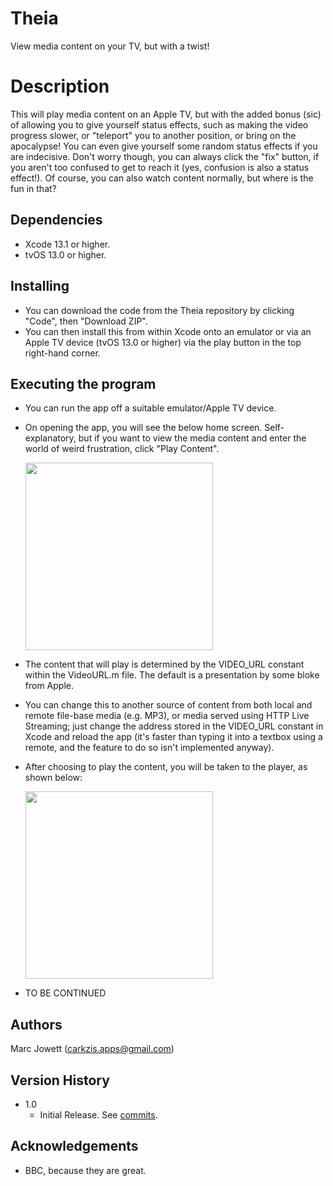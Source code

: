 # Theia
View media content on your TV, but with a twist!

# Description
This will play media content on an Apple TV, but with the added bonus (sic) of allowing you to give yourself status effects, such as making the video progress slower, or "teleport" you to another position, or bring on the apocalypse! You can even give yourself some random status effects if you are indecisive. Don't worry though, you can always click the "fix" button, if you aren't too confused to get to reach it (yes, confusion is also a status effect!). Of course, you can also watch content normally, but where is the fun in that?

## Dependencies
* Xcode 13.1 or higher.
* tvOS 13.0 or higher.

## Installing
* You can download the code from the Theia repository by clicking "Code", then "Download ZIP".
* You can then install this from within Xcode onto an emulator or via an Apple TV device (tvOS 13.0 or higher) via the play button in the top right-hand corner.

## Executing the program
* You can run the app off a suitable emulator/Apple TV device.
* On opening the app, you will see the below home screen.  Self-explanatory, but if you want to view the media content and enter the world of weird frustration, click "Play Content".

    <img src="" width="300" />	
    
* The content that will play is determined by the VIDEO_URL constant within the VideoURL.m file. The default is a presentation by some bloke from Apple.
* You can change this to another source of content from both local and remote file-base media (e.g. MP3), or media served using HTTP Live Streaming; just change the address stored in the VIDEO_URL constant in Xcode and reload the app (it's faster than typing it into a textbox using a remote, and the feature to do so isn't implemented anyway).
* After choosing to play the content, you will be taken to the player, as shown below:

    <img src="" width="300" />
    
* TO BE CONTINUED

## Authors
Marc Jowett (carkzis.apps@gmail.com)

## Version History
* 1.0
  * Initial Release.  See [commits](https://github.com/Carkzis/Theia/commits/main).

## Acknowledgements
* BBC, because they are great.
